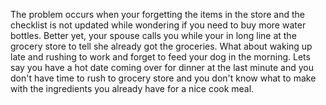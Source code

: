 
The problem occurs when your forgetting the items in the store
and the checklist is not updated while wondering if you need to buy more water bottles.
Better yet, your spouse calls you while your in long line
at the grocery store to tell she already got the groceries.
What about waking up late and rushing to work and forget to feed your dog in the morning.
Lets say you have a hot date coming over for dinner at the last minute and you don't have
time to rush to grocery store and you don't know what to make with the ingredients you
already have for a nice cook meal.

 
